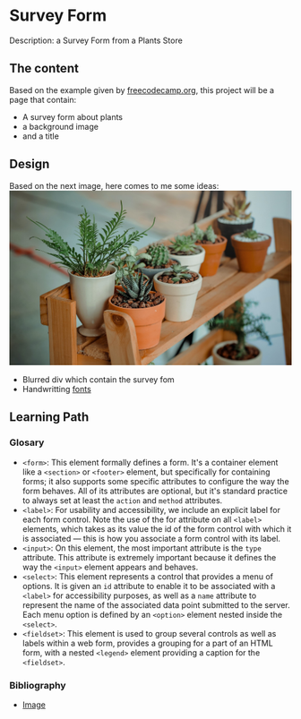 # Survey Form
 Description: a Survey Form from a Plants Store

## The content
 Based on the example given by [freecodecamp.org](https://survey-form.freecodecamp.rocks/), this project will be a page that contain:  
 + A survey form about plants
 + a background image
 + and a title

## Design
 Based on the next image, here comes to me some ideas:  
 ![Home interior plants](images\pexels-plants-comp.jpg)
 + Blurred div which contain the survey fom
 + Handwritting [fonts](https://fonts.google.com/specimen/Berkshire+Swash?category=Handwriting&preview.text=House%20plants&preview.text_type=custom#standard-styles)

## Learning Path
 ### Glosary
 + `<form>`: This element formally defines a form. It's a container element like a `<section>` or `<footer>` element, but specifically for containing forms; it also supports some specific attributes to configure the way the form behaves. All of its attributes are optional, but it's standard practice to always set at least the `action` and `method` attributes.
 + `<label>`: For usability and accessibility, we include an explicit label for each form control. Note the use of the for attribute on all `<label>` elements, which takes as its value the id of the form control with which it is associated — this is how you associate a form control with its label.
 + `<input>`: On this element, the most important attribute is the `type` attribute. This attribute is extremely important because it defines the way the `<input>` element appears and behaves.
 + `<select>`: This element represents a control that provides a menu of options. It is given an `id` attribute to enable it to be associated with a `<label>` for accessibility purposes, as well as a `name` attribute to represent the name of the associated data point submitted to the server. Each menu option is defined by an `<option>` element nested inside the `<select>`.
 + `<fieldset>`: This element is used to group several controls as well as labels within a web form, provides a grouping for a part of an HTML form, with a nested `<legend>` element providing a caption for the `<fieldset>`.

 ### Bibliography
 + [Image](https://images.pexels.com/photos/793012/pexels-photo-793012.jpeg?auto=compress&cs=tinysrgb&w=1260&h=750&dpr=1)
